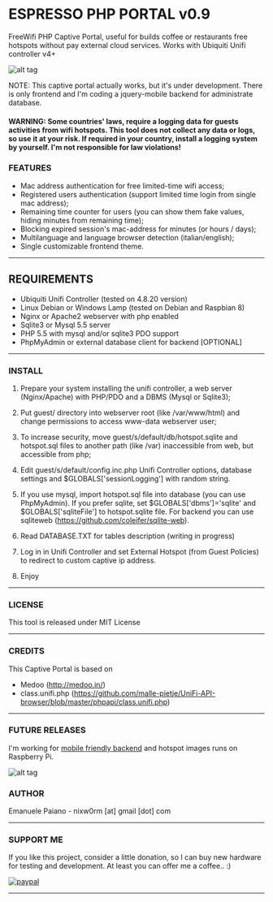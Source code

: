 # ESPRESSO PHP PORTAL v0.9
FreeWifi PHP Captive Portal, useful for builds coffee or restaurants free hotspots without pay external cloud services.
Works with Ubiquiti Unifi controller v4+

![alt tag](https://github.com/emanuelepaiano/espresso-freewifi-portal/blob/master/screenshots/en.png)

NOTE: This captive portal actually works, but it's under development. There is only frontend and
I'm coding a jquery-mobile backend for administrate database.

#### WARNING: Some countries' laws, require a logging data for guests activities from wifi hotspots. This tool does not collect any data or logs, so use it at your risk. If required in your country, install a logging system by yourself. I'm not responsible for law violations!

### FEATURES
- Mac address authentication for free limited-time wifi access;
- Registered users authentication (support limited time login from single mac address);
- Remaining time counter for users (you can show them fake values, hiding minutes from 
  remaining time);
- Blocking expired session's mac-address for minutes (or hours / days);
- Multilanguage and language browser detection (italian/english);
- Single customizable frontend theme.

***

## REQUIREMENTS
- Ubiquiti Unifi Controller (tested on 4.8.20 version)
- Linux Debian or Windows Lamp (tested on Debian and Raspbian 8)
- Nginx or Apache2 webserver with php enabled
- Sqlite3 or Mysql 5.5 server
- PHP 5.5 with mysql and/or sqlite3 PDO support 
- PhpMyAdmin or external database client for backend [OPTIONAL]

***

### INSTALL 

1) Prepare your system installing the unifi controller, a web server (Nginx/Apache) with PHP/PDO and a DBMS (Mysql or Sqlite3);

2) Put guest/ directory into webserver root (like /var/www/html) and change permissions to access www-data webserver user;

3) To increase security, move guest/s/default/db/hotspot.sqlite and hotspot.sql files to another path (like /var) inaccessible from web, but accessible from php;

4) Edit guest/s/default/config.inc.php Unifi Controller options, database settings and $GLOBALS['sessionLogging'] with random string.

6) If you use mysql, import hotspot.sql file into database (you can use PhpMyAdmin). If you prefer sqlite, set $GLOBALS['dbms']='sqlite' and $GLOBALS['sqliteFile'] to hotspot.sqlite file. For backend you can use sqliteweb (https://github.com/coleifer/sqlite-web). 

7) Read DATABASE.TXT for tables description (writing in progress)

8) Log in in Unifi Controller and set External Hotspot (from Guest Policies) to redirect to custom captive ip address.

9) Enjoy

***

### LICENSE
This tool is released under MIT License

***

### CREDITS
This Captive Portal is based on
- Medoo (http://medoo.in/)
- class.unifi.php (https://github.com/malle-pietje/UniFi-API-browser/blob/master/phpapi/class.unifi.php)

***

### FUTURE RELEASES
I'm working for <a href="https://github.com/emanuelepaiano/espresso-admin/blob/master/README.md">mobile friendly backend</a> and hotspot images runs on Raspberry Pi. 

![alt tag](https://github.com/emanuelepaiano/espresso-admin/blob/master/screenshots/dashboard.png)

### AUTHOR
Emanuele Paiano - nixw0rm [at] gmail [dot] com

***

### SUPPORT ME
If you like this project, consider a little donation, so I can buy new hardware for testing and development. At least you can offer me a coffee.. :)

[![paypal](https://www.paypalobjects.com/en_US/i/btn/btn_donateCC_LG.gif)](https://www.paypal.me/emanuelepaiano)

***
